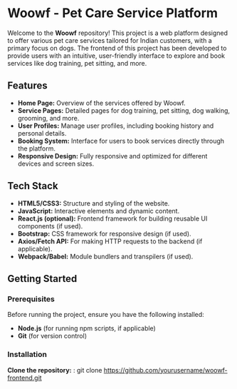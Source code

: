 # Woowf - Pet Care Service Platform

Welcome to the **Woowf** repository! This project is a web platform designed to offer various pet care services tailored for Indian customers, with a primary focus on dogs. The frontend of this project has been developed to provide users with an intuitive, user-friendly interface to explore and book services like dog training, pet sitting, and more.

## Features

- **Home Page:** Overview of the services offered by Woowf.
- **Service Pages:** Detailed pages for dog training, pet sitting, dog walking, grooming, and more.
- **User Profiles:** Manage user profiles, including booking history and personal details.
- **Booking System:** Interface for users to book services directly through the platform.
- **Responsive Design:** Fully responsive and optimized for different devices and screen sizes.

## Tech Stack

- **HTML5/CSS3:** Structure and styling of the website.
- **JavaScript:** Interactive elements and dynamic content.
- **React.js (optional):** Frontend framework for building reusable UI components (if used).
- **Bootstrap:** CSS framework for responsive design (if used).
- **Axios/Fetch API:** For making HTTP requests to the backend (if applicable).
- **Webpack/Babel:** Module bundlers and transpilers (if used).

## Getting Started

### Prerequisites

Before running the project, ensure you have the following installed:

- **Node.js** (for running npm scripts, if applicable)
- **Git** (for version control)

### Installation
**Clone the repository:** : git clone https://github.com/yourusername/woowf-frontend.git
